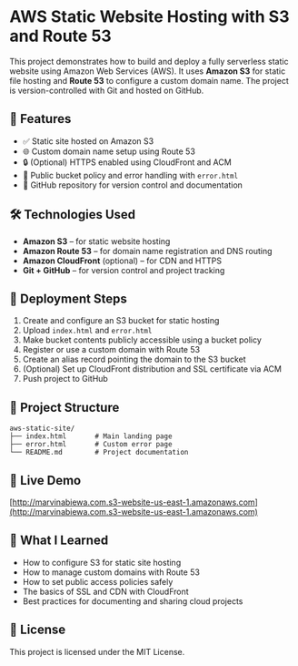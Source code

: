 # AWS Static Website Hosting with S3 and Route 53

This project demonstrates how to build and deploy a fully serverless static website using Amazon Web Services (AWS). It uses **Amazon S3** for static file hosting and **Route 53** to configure a custom domain name. The project is version-controlled with Git and hosted on GitHub.

## 📌 Features

- ✅ Static site hosted on Amazon S3
- 🌐 Custom domain name setup using Route 53
- 🔒 (Optional) HTTPS enabled using CloudFront and ACM
- 📄 Public bucket policy and error handling with `error.html`
- 📁 GitHub repository for version control and documentation

## 🛠️ Technologies Used

- **Amazon S3** – for static website hosting  
- **Amazon Route 53** – for domain name registration and DNS routing  
- **Amazon CloudFront** (optional) – for CDN and HTTPS  
- **Git + GitHub** – for version control and project tracking

## 🚀 Deployment Steps

1. Create and configure an S3 bucket for static hosting
2. Upload `index.html` and `error.html`
3. Make bucket contents publicly accessible using a bucket policy
4. Register or use a custom domain with Route 53
5. Create an alias record pointing the domain to the S3 bucket
6. (Optional) Set up CloudFront distribution and SSL certificate via ACM
7. Push project to GitHub

## 📂 Project Structure

```
aws-static-site/
├── index.html       # Main landing page
├── error.html       # Custom error page
└── README.md        # Project documentation
```

## 🔗 Live Demo

[http://marvinabiewa.com.s3-website-us-east-1.amazonaws.com](http://marvinabiewa.com.s3-website-us-east-1.amazonaws.com)

## 🧠 What I Learned

- How to configure S3 for static site hosting
- How to manage custom domains with Route 53
- How to set public access policies safely
- The basics of SSL and CDN with CloudFront
- Best practices for documenting and sharing cloud projects

## 📜 License

This project is licensed under the MIT License.
